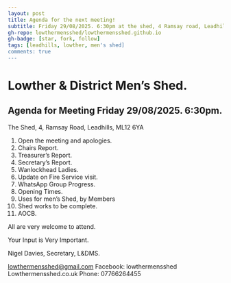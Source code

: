 ```yaml
---
layout: post
title: Agenda for the next meeting!
subtitle: Friday 29/08/2025. 6:30pm at the shed, 4 Ramsay road, Leadhills
gh-repo: lowthermensshed/lowthermensshed.github.io
gh-badge: [star, fork, follow]
tags: [leadhills, lowther, men's shed]
comments: true
---
```

# Lowther & District Men’s Shed.

## Agenda for Meeting Friday 29/08/2025. 6:30pm. 

The Shed, 4, Ramsay Road, Leadhills, ML12 6YA 

1. Open the meeting and apologies. 
2. Chairs Report. 
3. Treasurer’s Report. 
4. Secretary’s Report. 
5. Wanlockhead Ladies. 
6. Update on Fire Service visit. 
7. WhatsApp Group Progress. 
8. Opening Times. 
9. Uses for men’s Shed, by Members 
10. Shed works to be complete.            
11. AOCB. 

All are very welcome to attend. 

Your Input is Very Important. 

Nigel Davies, Secretary, L&DMS. 

lowthermensshed@gmail.com 
Facebook: lowthermensshed 
Lowthermensshed.co.uk 
Phone: 07766264455 